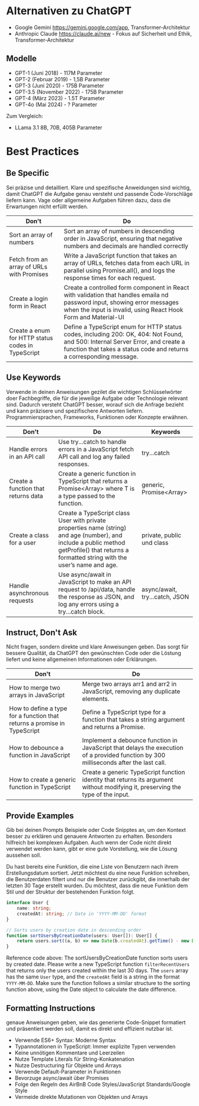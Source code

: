 # Alternativen zu ChatGPT
- Google Gemini https://gemini.google.com/app, Transformer-Architektur
- Anthropic Claude https://claude.ai/new - Fokus auf Sicherheit und Ethik, Transformer-Architektur

## Modelle
- GPT-1 (Juni 2018) - 117M Parameter
- GPT-2 (Februar 2019) - 1,5B Parameter
- GPT-3 (Juni 2020) - 175B Parameter
- GPT-3.5 (November 2022) - 175B Parameter
- GPT-4 (März 2023) - 1.5T Parameter
- GPT-4o (Mai 2024) - ? Parameter

Zum Vergleich:
- LLama 3.1 8B, 70B, 405B Parameter

# Best Practices

## Be Specific
Sei präzise und detailliert. Klare und spezifische Anweidungen sind wichtig, damit ChatGPT die Aufgabe genau versteht und passende Code-Vorschläge liefern kann. Vage oder allgemeine Aufgaben führen dazu, dass die Erwartungen nicht erfüllt werden.

| Don't                                              | Do                                                                                                                                                                                                     |
| -------------------------------------------------- | ------------------------------------------------------------------------------------------------------------------------------------------------------------------------------------------------------ |
| Sort an array of numbers                           | Sort an array of numbers in descending order in JavaScript, ensuring that negative numbers and decimals are handled correctly                                                                          |
| Fetch from an array of URLs with Promises          | Write a JavaScript function that takes an array of URLs, fetches data from each URL in parallel using Promise.all(), and logs the response times for each request.                                     |
| Create a login form in React                       | Create a controlled form component in React with validation that handles emaila nd password input, showing error messages when the input is invalid, using React Hook Form and Material-UI             |
| Create a enum for HTTP status codes  in TypeScript | Define a TypeScript enum for HTTP status codes, including 200: OK, 404: Not Found, and 500: Internal Server Error, and create a function that takes a status code and returns a corresponding message. |

## Use Keywords

Verwende in deinen Anweisungen gezilet die wichtigen Schlüsselwörter doer Fachbegriffe, die für die jeweilige Aufgabe oder Technologie relevant sind. Dadurch versteht ChatGPT besser, worauf sich die Anfrage bezieht und kann präzisere und spezifischere Antworten liefern. Programmiersprachen, Frameworks, Funktionen oder Konzepte erwähnen.

| Don't                               | Do                                                                                                                                                                                            | Keywords                       |
| ----------------------------------- | --------------------------------------------------------------------------------------------------------------------------------------------------------------------------------------------- | ------------------------------ |
| Handle errors in an API call        | Use try...catch to handle errors in a JavaScript fetch API call and log any failed responses.                                                                                                 | try...catch                    |
| Create a function that returns data | Create a generic function in TypeScript that returns a Promise<Array<T>> where T is a type passed to the function.                                                                            | generic, Promise<Array<T>>     |
| Create a class for a user           | Create a TypeScript class User with private properties name (string) and age (number), and include a public method getProfile() that returns a formatted string with the user’s name and age. | private, public und class      |
| Handle asynchronous requests        | Use async/await in JavaScript to make an API request to /api/data, handle the response as JSON, and log any errors using a try...catch block.                                                 | async/await, try...catch, JSON |

## Instruct, Don't Ask

Nicht fragen, sondern direkte und klare Anweisungen geben. Das sorgt für bessere Qualität, da ChatGPT den gewünschten Code oder die Löstung liefert und keine allgemeinen Informationen oder Erklärungen.

| Don't                                                                    | Do                                                                                                                                    |
| ------------------------------------------------------------------------ | ------------------------------------------------------------------------------------------------------------------------------------- |
| How to merge two arrays in JavaScript                                    | Merge two arrays arr1 and arr2 in JavaScript, removing any duplicate elements.                                                        |
| How to define a type for a function that returns a promise in TypeScript | Define a TypeScript type for a function that takes a string argument and returns a Promise<number>.                                   |
| How to debounce a function in JavaScript                                 | Implement a debounce function in JavaScript that delays the execution of a provided function by 300 milliseconds after the last call. |
| How to create a generic function in TypeScript                           | Create a generic TypeScript function identity<T> that returns its argument without modifying it, preserving the type of the input.    |

## Provide Examples
Gib bei deinen Prompts Beispiele oder Code Snipptes an, um den Kontext besser zu erklären und genauere Antworten zu erhalten. Besonders hilfreich bei komplexen Aufgaben. Auch wenn der Code nicht direkt verwendet werden kann, gibt er eine gute Vorstellung, wie die Lösung aussehen soll.

Du hast bereits eine Funktion, die eine Liste von Benutzern nach ihrem Erstellungsdatum sortiert. Jetzt möchtest du eine neue Funktion schreiben, die Benutzerdaten filtert und nur die Benutzer zurückgibt, die innerhalb der letzten 30 Tage erstellt wurden. Du möchtest, dass die neue Funktion dem Stil und der Struktur der bestehenden Funktion folgt.

```ts
interface User {
    name: string;
    createdAt: string; // Date in 'YYYY-MM-DD' format
}

// Sorts users by creation date in descending order
function sortUsersByCreationDate(users: User[]): User[] {
    return users.sort((a, b) => new Date(b.createdAt).getTime() - new Date(a.createdAt).getTime());
}
```

Reference code above: The sortUsersByCreationDate function sorts users by created date.
Please write a new TypeScript function `filterRecentUsers` that returns only the users created within the last 30 days.
The `users` array has the same `User` type, and the `createdAt` field is a string in the format `YYYY-MM-DD`.
Make sure the function follows a similar structure to the sorting function above, using the Date object to calculate the date difference.

## Formatting Instructions

genaue Anweisungen geben, wie das generierte Code-Snippet formatiert und präsentiert werden soll, damit es direkt und effizient nutzbar ist.

- Verwende ES6+ Syntax: Moderne Syntax
- Typannotationen in TypeScript: Immer explizite Typen verwenden
- Keine unnötigen Kommentare und Leerzeilen
- Nutze Template Literals für String-Konkatenation
- Nutze Destructuring für Objekte und Arrays
- Verwende Default-Parameter in Funktionen
- Bevorzuge async/await über Promises
- Folge den Regeln des AirBnB Code Styles/JavaScript Standards/Google Style
- Vermeide direkte Mutationen von Objekten und Arrays